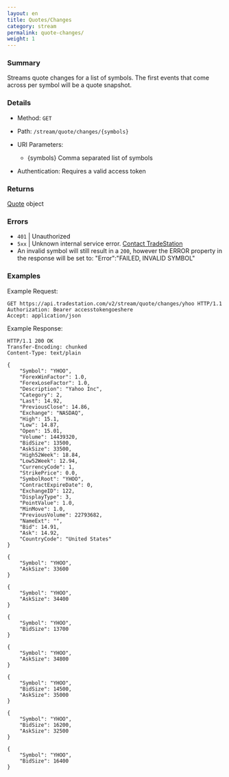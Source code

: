 ```yaml
---
layout: en
title: Quotes/Changes
category: stream
permalink: quote-changes/
weight: 1
---
```


### Summary

Streams quote changes for a list of symbols. The first events that come across per symbol will be a quote snapshot.

### Details

* Method: `GET`
* Path: `/stream/quote/changes/{symbols}`
* URI Parameters:

  * {symbols} Comma separated list of symbols
* Authentication: Requires a valid access token

### Returns

[Quote](../../objects/quote) object

### Errors

* `401` | Unauthorized
* `5xx` | Unknown internal service error. [Contact TradeStation](mailto:webapi@tradestation.com)
* An invalid symbol will still result in a `200`, however the ERROR property in the response will be set to: "Error":"FAILED, INVALID SYMBOL"

### Examples

Example Request:

    GET https://api.tradestation.com/v2/stream/quote/changes/yhoo HTTP/1.1
    Authorization: Bearer accesstokengoeshere
    Accept: application/json

Example Response:

    HTTP/1.1 200 OK
    Transfer-Encoding: chunked
    Content-Type: text/plain

    {
        "Symbol": "YHOO",
        "ForexWinFactor": 1.0,
        "ForexLoseFactor": 1.0,
        "Description": "Yahoo Inc",
        "Category": 2,
        "Last": 14.92,
        "PreviousClose": 14.86,
        "Exchange": "NASDAQ",
        "High": 15.1,
        "Low": 14.87,
        "Open": 15.01,
        "Volume": 14439320,
        "BidSize": 13500,
        "AskSize": 33500,
        "High52Week": 18.84,
        "Low52Week": 12.94,
        "CurrencyCode": 1,
        "StrikePrice": 0.0,
        "SymbolRoot": "YHOO",
        "ContractExpireDate": 0,
        "ExchangeID": 122,
        "DisplayType": 3,
        "PointValue": 1.0,
        "MinMove": 1.0,
        "PreviousVolume": 22793682,
        "NameExt": "",
        "Bid": 14.91,
        "Ask": 14.92,
        "CountryCode": "United States"
    }
                                                                                                                    
    {
        "Symbol": "YHOO",
        "AskSize": 33600
    }
        
    {
        "Symbol": "YHOO",
        "AskSize": 34400
    }
                
    {
        "Symbol": "YHOO",
        "BidSize": 13700
    }
                        
    {
        "Symbol": "YHOO",
        "AskSize": 34800
    }
                                
    {
        "Symbol": "YHOO",
        "BidSize": 14500,
        "AskSize": 35000
    }
                                            
    {
        "Symbol": "YHOO",
        "BidSize": 16200,
        "AskSize": 32500
    }
                                                        
    {
        "Symbol": "YHOO",
        "BidSize": 16400
    }
